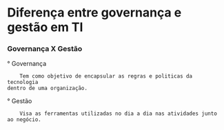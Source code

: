 # Diferença entre governança e gestão em TI
### Governança X Gestão
° Governança
````
    Tem como objetivo de encapsular as regras e politicas da tecnologia 
dentro de uma organização.
````
° Gestão
````
    Visa as ferramentas utilizadas no dia a dia nas atividades junto ao negócio.
````
